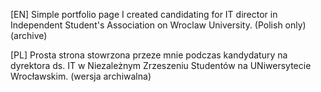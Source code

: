 [EN]
Simple portfolio page I created candidating for IT director in Independent Student's Association on Wroclaw University. (Polish only) (archive)

[PL]
Prosta strona stowrzona przeze mnie podczas kandydatury na dyrektora ds. IT w Niezależnym Zrzeszeniu Studentów na UNiwersytecie Wrocławskim. (wersja archiwalna)
